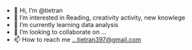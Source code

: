 - 👋 Hi, I’m @tietran
- 👀 I’m interested in Reading, creativity activity, new knowlege 
- 🌱 I’m currently learning data analysis 
- 💞️ I’m looking to collaborate on ...
- 📫 How to reach me ...tietran397@gmail.com

<!---
tietran/tietran is a ✨ special ✨ repository because its `README.md` (this file) appears on your GitHub profile.
You can click the Preview link to take a look at your changes.
--->
